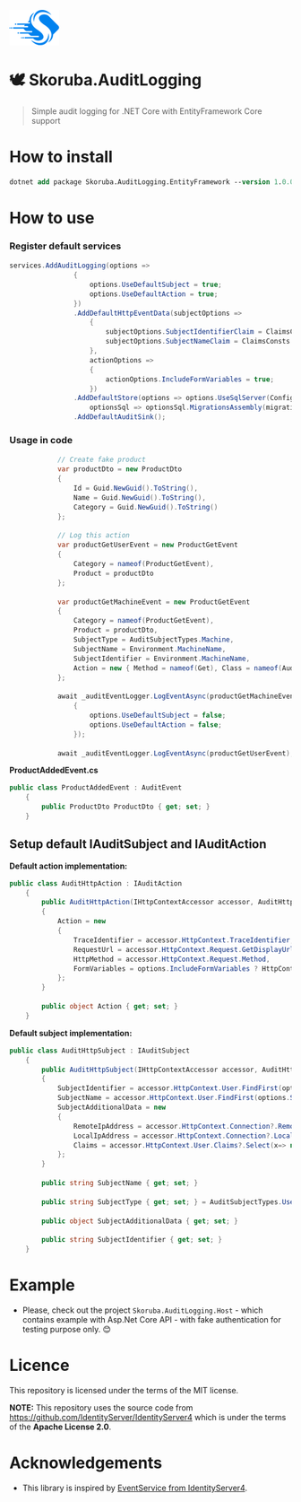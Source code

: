 ![Logo](docs/Images/Skoruba-ReadMe.png) 

# 🕊️ Skoruba.AuditLogging
> Simple audit logging for .NET Core with EntityFramework Core support

# How to install

```ps
dotnet add package Skoruba.AuditLogging.EntityFramework --version 1.0.0-beta4-update3
```

# How to use

### Register default services


```csharp
services.AddAuditLogging(options =>
                {
                    options.UseDefaultSubject = true;
                    options.UseDefaultAction = true;
                })
                .AddDefaultHttpEventData(subjectOptions =>
                    {
                        subjectOptions.SubjectIdentifierClaim = ClaimsConsts.Sub;
                        subjectOptions.SubjectNameClaim = ClaimsConsts.Name;
                    },
                    actionOptions =>
                    {
                        actionOptions.IncludeFormVariables = true;
                    })
                .AddDefaultStore(options => options.UseSqlServer(Configuration.GetConnectionString("ApplicationDbContext"),
                    optionsSql => optionsSql.MigrationsAssembly(migrationsAssembly)))
                .AddDefaultAuditSink();
```

### Usage in code

```csharp
            // Create fake product
            var productDto = new ProductDto
            {
                Id = Guid.NewGuid().ToString(),
                Name = Guid.NewGuid().ToString(),
                Category = Guid.NewGuid().ToString()
            };

            // Log this action
            var productGetUserEvent = new ProductGetEvent
            {
                Category = nameof(ProductGetEvent),
                Product = productDto
            };

            var productGetMachineEvent = new ProductGetEvent
            {
                Category = nameof(ProductGetEvent),
                Product = productDto,
                SubjectType = AuditSubjectTypes.Machine,
                SubjectName = Environment.MachineName,
                SubjectIdentifier = Environment.MachineName,
                Action = new { Method = nameof(Get), Class = nameof(AuditController) }
            };

            await _auditEventLogger.LogEventAsync(productGetMachineEvent, options =>
                {
                    options.UseDefaultSubject = false;
                    options.UseDefaultAction = false;
                });

            await _auditEventLogger.LogEventAsync(productGetUserEvent);
```

**ProductAddedEvent.cs**
```csharp
public class ProductAddedEvent : AuditEvent
    {
        public ProductDto ProductDto { get; set; }  
    }
```

## Setup default IAuditSubject and IAuditAction

**Default action implementation:**
```csharp
public class AuditHttpAction : IAuditAction
    {
        public AuditHttpAction(IHttpContextAccessor accessor, AuditHttpActionOptions options)
        {
            Action = new
            {
                TraceIdentifier = accessor.HttpContext.TraceIdentifier,
                RequestUrl = accessor.HttpContext.Request.GetDisplayUrl(),
                HttpMethod = accessor.HttpContext.Request.Method,
                FormVariables = options.IncludeFormVariables ? HttpContextHelpers.GetFormVariables(accessor.HttpContext) : null
            };
        }

        public object Action { get; set; }
    }
```

**Default subject implementation:**

```csharp
public class AuditHttpSubject : IAuditSubject
    {
        public AuditHttpSubject(IHttpContextAccessor accessor, AuditHttpSubjectOptions options)
        {
            SubjectIdentifier = accessor.HttpContext.User.FindFirst(options.SubjectIdentifierClaim)?.Value;
            SubjectName = accessor.HttpContext.User.FindFirst(options.SubjectNameClaim)?.Value;
            SubjectAdditionalData = new
            {
                RemoteIpAddress = accessor.HttpContext.Connection?.RemoteIpAddress?.ToString(),
                LocalIpAddress = accessor.HttpContext.Connection?.LocalIpAddress?.ToString(),
                Claims = accessor.HttpContext.User.Claims?.Select(x=> new { x.Type, x.Value })
            };
        }

        public string SubjectName { get; set; }

        public string SubjectType { get; set; } = AuditSubjectTypes.User;

        public object SubjectAdditionalData { get; set; }

        public string SubjectIdentifier { get; set; }
    }
```

# Example
- Please, check out the project `Skoruba.AuditLogging.Host` - which contains example with Asp.Net Core API - with fake authentication for testing purpose only. 😊

# Licence
This repository is licensed under the terms of the MIT license.

**NOTE:** This repository uses the source code from https://github.com/IdentityServer/IdentityServer4 which is under the terms of the **Apache License 2.0**.

# Acknowledgements

- This library is inspired by [EventService from IdentityServer4](https://github.com/IdentityServer/IdentityServer4).
